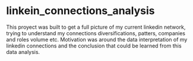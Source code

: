 # linkein_connections_analysis
This proyect was built to get a full picture of my current linkedin network, trying to understand my connections diversifications, patters, companies and roles volume etc. Motivation was around the data interpretation of my linkedin connections and the conclusion that could be learned from this data analysis.
